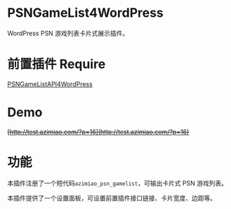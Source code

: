# PSNGameList4WordPress
WordPress PSN 游戏列表卡片式展示插件。
# 前置插件 Require
[PSNGameListAPI4WordPress](https://github.com/Azimiao/PSNGameListAPI4WordPress)
# Demo
~~[http://test.azimiao.com/?p=16](http://test.azimiao.com/?p=16)~~
# 功能
本插件注册了一个短代码`azimiao_psn_gamelist`，可输出卡片式 PSN 游戏列表。

本插件提供了一个设置面板，可设置前置插件接口链接、卡片宽度、边距等。
